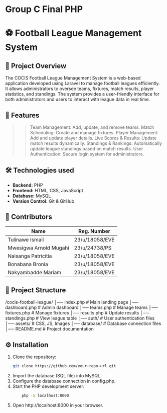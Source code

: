 # Group C Final PHP

# ⚽ Football League Management System

## 📌 Project Overview  
The COCIS Football League Management System is a web-based application developed using Laravel to manage football leagues efficiently. It allows administrators to oversee teams, fixtures, match results, player statistics, and standings. The system provides a user-friendly interface for both administrators and users to interact with league data in real time.

## 🚀 Features  
>>Team Management: Add, update, and remove teams.
>>Match Scheduling: Create and manage fixtures.
>>Player Management: Add and update player details.
>>Live Scores & Results: Update match results dynamically.
>>Standings & Rankings: Automatically update league standings based on match results.
>>User Authentication: Secure login system for administrators.


## 🛠️ Technologies used 
- **Backend:** PHP 
- **Frontend:** HTML, CSS, JavaScript
- **Database:** MySQL  
- **Version Control:** Git & GitHub  

## 👥 Contributors  

| Name                  | Reg. Number      |
|-----------------------|------------------|
| Tulinawe Ismail       | 23/u/18058/EVE   |
| Mwesigwa Arnold Mugahi| 23/u/24738/PS    |
| Naisanga Patricitia   | 23/u/18058/EVE   |
| Bonabana Bronia       | 23/u/18058/EVE   |
| Nakyambadde Mariam    | 23/u/18058/EVE   |



## 📂 Project Structure  
/cocis-football-league/
│── index.php # Main landing page
│── dashboard.php # Admin dashboard
│── teams.php # Manage teams 
│── fixtures.php # Manage fixtures
│── results.php # Update results
│── standings.php # View league table
│── auth/ # User authentication files
│── assets/ # CSS, JS, Images
│── database/ # Database connection files
│── README.md # Project documentation

## ⚙️ Installation  
1. Clone the repository:  
   ```bash
   git clone https://github.com/your-repo-url.git
1. Import the database (SQL file) into MySQL.
1. Configure the database connection in config.php.
1. Start the PHP development server:
    ```bash
        php -S localhost:8000
    ```
1. Open http://localhost:8000 in your browser.
